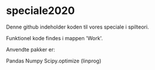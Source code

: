 # speciale2020

Denne github indeholder koden til vores speciale i spilteori.

Funktionel kode findes i mappen 'Work'. 

Anvendte pakker er:

Pandas
Numpy
Scipy.optimize (linprog)


